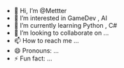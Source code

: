 - 👋 Hi, I’m @Mettter
- 👀 I’m interested in GameDev , AI 
- 🌱 I’m currently learning Python , C#
- 💞️ I’m looking to collaborate on ...
- 📫 How to reach me ...
- 😄 Pronouns: ...
- ⚡ Fun fact: ...

<!---
Mettter/Mettter is a ✨ special ✨ repository because its `README.md` (this file) appears on your GitHub profile.
You can click the Preview link to take a look at your changes.
--->
